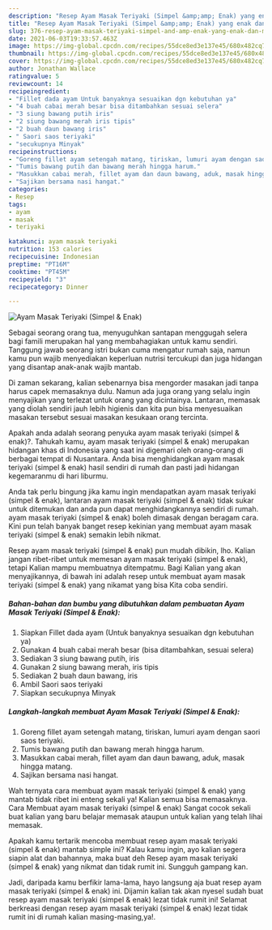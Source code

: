 ```yaml
---
description: "Resep Ayam Masak Teriyaki (Simpel &amp;amp; Enak) yang enak dan Mudah Dibuat"
title: "Resep Ayam Masak Teriyaki (Simpel &amp;amp; Enak) yang enak dan Mudah Dibuat"
slug: 376-resep-ayam-masak-teriyaki-simpel-and-amp-enak-yang-enak-dan-mudah-dibuat
date: 2021-06-03T19:33:57.463Z
image: https://img-global.cpcdn.com/recipes/55dce8ed3e137e45/680x482cq70/ayam-masak-teriyaki-simpel-enak-foto-resep-utama.jpg
thumbnail: https://img-global.cpcdn.com/recipes/55dce8ed3e137e45/680x482cq70/ayam-masak-teriyaki-simpel-enak-foto-resep-utama.jpg
cover: https://img-global.cpcdn.com/recipes/55dce8ed3e137e45/680x482cq70/ayam-masak-teriyaki-simpel-enak-foto-resep-utama.jpg
author: Jonathan Wallace
ratingvalue: 5
reviewcount: 14
recipeingredient:
- "Fillet dada ayam Untuk banyaknya sesuaikan dgn kebutuhan ya"
- "4 buah cabai merah besar bisa ditambahkan sesuai selera"
- "3 siung bawang putih iris"
- "2 siung bawang merah iris tipis"
- "2 buah daun bawang iris"
- " Saori saos teriyaki"
- "secukupnya Minyak"
recipeinstructions:
- "Goreng fillet ayam setengah matang, tiriskan, lumuri ayam dengan saori saos teriyaki."
- "Tumis bawang putih dan bawang merah hingga harum."
- "Masukkan cabai merah, fillet ayam dan daun bawang, aduk, masak hingga matang."
- "Sajikan bersama nasi hangat."
categories:
- Resep
tags:
- ayam
- masak
- teriyaki

katakunci: ayam masak teriyaki 
nutrition: 153 calories
recipecuisine: Indonesian
preptime: "PT16M"
cooktime: "PT45M"
recipeyield: "3"
recipecategory: Dinner

---
```



![Ayam Masak Teriyaki (Simpel &amp; Enak)](https://img-global.cpcdn.com/recipes/55dce8ed3e137e45/680x482cq70/ayam-masak-teriyaki-simpel-enak-foto-resep-utama.jpg)

Sebagai seorang orang tua, menyuguhkan santapan menggugah selera bagi famili merupakan hal yang membahagiakan untuk kamu sendiri. Tanggung jawab seorang istri bukan cuma mengatur rumah saja, namun kamu pun wajib menyediakan keperluan nutrisi tercukupi dan juga hidangan yang disantap anak-anak wajib mantab.

Di zaman  sekarang, kalian sebenarnya bisa mengorder masakan jadi tanpa harus capek memasaknya dulu. Namun ada juga orang yang selalu ingin menyajikan yang terlezat untuk orang yang dicintainya. Lantaran, memasak yang diolah sendiri jauh lebih higienis dan kita pun bisa menyesuaikan masakan tersebut sesuai masakan kesukaan orang tercinta. 



Apakah anda adalah seorang penyuka ayam masak teriyaki (simpel &amp; enak)?. Tahukah kamu, ayam masak teriyaki (simpel &amp; enak) merupakan hidangan khas di Indonesia yang saat ini digemari oleh orang-orang di berbagai tempat di Nusantara. Anda bisa menghidangkan ayam masak teriyaki (simpel &amp; enak) hasil sendiri di rumah dan pasti jadi hidangan kegemaranmu di hari liburmu.

Anda tak perlu bingung jika kamu ingin mendapatkan ayam masak teriyaki (simpel &amp; enak), lantaran ayam masak teriyaki (simpel &amp; enak) tidak sukar untuk ditemukan dan anda pun dapat menghidangkannya sendiri di rumah. ayam masak teriyaki (simpel &amp; enak) boleh dimasak dengan beragam cara. Kini pun telah banyak banget resep kekinian yang membuat ayam masak teriyaki (simpel &amp; enak) semakin lebih nikmat.

Resep ayam masak teriyaki (simpel &amp; enak) pun mudah dibikin, lho. Kalian jangan ribet-ribet untuk memesan ayam masak teriyaki (simpel &amp; enak), tetapi Kalian mampu membuatnya ditempatmu. Bagi Kalian yang akan menyajikannya, di bawah ini adalah resep untuk membuat ayam masak teriyaki (simpel &amp; enak) yang nikamat yang bisa Kita coba sendiri.

<!--inarticleads1-->

##### Bahan-bahan dan bumbu yang dibutuhkan dalam pembuatan Ayam Masak Teriyaki (Simpel &amp; Enak):

1. Siapkan Fillet dada ayam (Untuk banyaknya sesuaikan dgn kebutuhan ya)
1. Gunakan 4 buah cabai merah besar (bisa ditambahkan, sesuai selera)
1. Sediakan 3 siung bawang putih, iris
1. Gunakan 2 siung bawang merah, iris tipis
1. Sediakan 2 buah daun bawang, iris
1. Ambil  Saori saos teriyaki
1. Siapkan secukupnya Minyak




<!--inarticleads2-->

##### Langkah-langkah membuat Ayam Masak Teriyaki (Simpel &amp; Enak):

1. Goreng fillet ayam setengah matang, tiriskan, lumuri ayam dengan saori saos teriyaki.
1. Tumis bawang putih dan bawang merah hingga harum.
1. Masukkan cabai merah, fillet ayam dan daun bawang, aduk, masak hingga matang.
1. Sajikan bersama nasi hangat.




Wah ternyata cara membuat ayam masak teriyaki (simpel &amp; enak) yang mantab tidak ribet ini enteng sekali ya! Kalian semua bisa memasaknya. Cara Membuat ayam masak teriyaki (simpel &amp; enak) Sangat cocok sekali buat kalian yang baru belajar memasak ataupun untuk kalian yang telah lihai memasak.

Apakah kamu tertarik mencoba membuat resep ayam masak teriyaki (simpel &amp; enak) mantab simple ini? Kalau kamu ingin, ayo kalian segera siapin alat dan bahannya, maka buat deh Resep ayam masak teriyaki (simpel &amp; enak) yang nikmat dan tidak rumit ini. Sungguh gampang kan. 

Jadi, daripada kamu berfikir lama-lama, hayo langsung aja buat resep ayam masak teriyaki (simpel &amp; enak) ini. Dijamin kalian tak akan nyesel sudah buat resep ayam masak teriyaki (simpel &amp; enak) lezat tidak rumit ini! Selamat berkreasi dengan resep ayam masak teriyaki (simpel &amp; enak) lezat tidak rumit ini di rumah kalian masing-masing,ya!.

